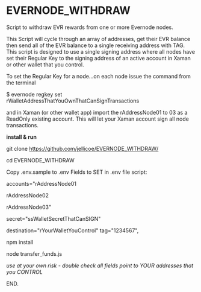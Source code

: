 # EVERNODE_WITHDRAW
Script to withdraw EVR rewards from one or more Evernode nodes.

This Script will cycle through an array of addresses, get their EVR balance then send all of the EVR balance to a single receiving address with TAG. This script is designed to use a single signing address where all nodes have set their Regular Key to the signing address of an active account in Xaman or other wallet that you control.

To set the Regular Key for a node...on each node issue the command from the terminal 

$ evernode regkey set rWalletAddressThatYouOwnThatCanSignTransactions

and in Xaman (or other wallet app) import the rAddressNode01 to 03 as a ReadOnly existing account. This will let your Xaman account sign all node transactions.


**install & run**

git clone https://github.com/jellicoe/EVERNODE_WITHDRAW/

cd EVERNODE_WITHDRAW

Copy .env.sample to .env
Fields to SET in .env file script:

accounts="rAddressNode01

rAddressNode02

rAddressNode03"

secret="ssWalletSecretThatCanSIGN"

destination="rYourWalletYouControl"
tag="1234567",

npm install

node transfer_funds.js

*use at your own risk - double check all fields point to YOUR addresses that you CONTROL*

END.


